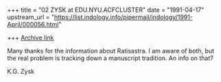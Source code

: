+++
title = "02 ZYSK at EDU.NYU.ACFCLUSTER"
date = "1991-04-17"
upstream_url = "https://list.indology.info/pipermail/indology/1991-April/000056.html"

+++
[Archive link](https://list.indology.info/pipermail/indology/1991-April/000056.html)


Many thanks for the information about Ratisastra. I am aware of both, but
the real problem is tracking down a manuscript tradition. An info on that?

K.G. Zysk




